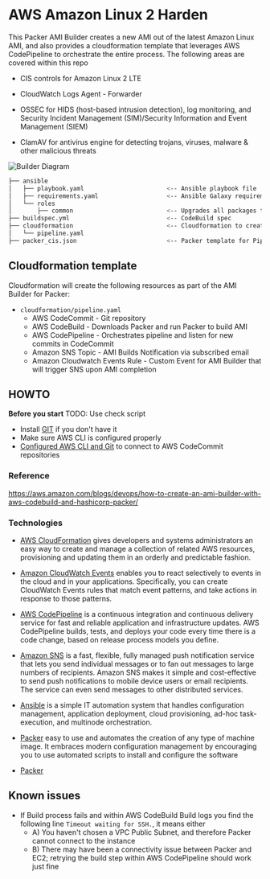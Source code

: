 # AWS Amazon Linux 2 Harden



This Packer AMI Builder creates a new AMI out of the latest Amazon Linux AMI, and also provides a cloudformation template that leverages AWS CodePipeline to 
orchestrate the entire process. The following areas are covered within this repo


- CIS controls for Amazon Linux 2 LTE
- CloudWatch Logs Agent - Forwarder

- OSSEC for HIDS (host-based intrusion detection), log monitoring, and Security Incident Management (SIM)/Security Information and Event Management (SIEM)
- ClamAV for antivirus engine for detecting trojans, viruses, malware & other malicious threats


![Builder Diagram](images/BriarV2.png)


```bash
├── ansible
│   ├── playbook.yaml                       <-- Ansible playbook file
│   ├── requirements.yaml                   <-- Ansible Galaxy requirements containing additional Roles to be used (CIS, Cloudwatch Logs)
│   └── roles
│       ├── common                          <-- Upgrades all packages through ``yum``
├── buildspec.yml                           <-- CodeBuild spec 
├── cloudformation                          <-- Cloudformation to create entire pipeline
│   └── pipeline.yaml
├── packer_cis.json                         <-- Packer template for Pipeline
```

## Cloudformation template


Cloudformation will create the following resources as part of the AMI Builder for Packer:

* ``cloudformation/pipeline.yaml``
    + AWS CodeCommit - Git repository
    + AWS CodeBuild - Downloads Packer and run Packer to build AMI 
    + AWS CodePipeline - Orchestrates pipeline and listen for new commits in CodeCommit
    + Amazon SNS Topic - AMI Builds Notification via subscribed email
    + Amazon Cloudwatch Events Rule - Custom Event for AMI Builder that will trigger SNS upon AMI completion




## HOWTO

**Before you start**
TODO: Use check script
* Install [GIT](https://git-scm.com/downloads) if you don't have it
* Make sure AWS CLI is configured properly
* [Configured AWS CLI and Git](http://docs.aws.amazon.com/codecommit/latest/userguide/setting-up-https-unixes.html) to connect to AWS CodeCommit repositories

### Reference 
https://aws.amazon.com/blogs/devops/how-to-create-an-ami-builder-with-aws-codebuild-and-hashicorp-packer/

### Technologies
* [AWS CloudFormation](https://aws.amazon.com/cloudformation/) gives developers and systems administrators an easy way to create and manage a collection of related AWS resources, provisioning and updating them in an orderly and predictable fashion.
* [Amazon CloudWatch Events](https://docs.aws.amazon.com/AmazonCloudWatch/latest/events/WhatIsCloudWatchEvents.html) enables you to react selectively to events in the cloud and in your applications. Specifically, you can create CloudWatch Events rules that match event patterns, and take actions in response to those patterns.
* [AWS CodePipeline](https://aws.amazon.com/codepipeline/) is a continuous integration and continuous delivery service for fast and reliable application and infrastructure updates. AWS CodePipeline builds, tests, and deploys your code every time there is a code change, based on release process models you define.
* [Amazon SNS](https://aws.amazon.com/sns/) is a fast, flexible, fully managed push notification service that lets you send individual messages or to fan out messages to large numbers of recipients. Amazon SNS makes it simple and cost-effective to send push notifications to mobile device users or email recipients. The service can even send messages to other distributed services.
* [Ansible](https://www.ansible.com/) is a simple IT automation system that handles configuration management, application deployment, cloud provisioning, ad-hoc task-execution, and multinode orchestration.
* [Packer](https://www.packer.io/) easy to use and automates the creation of any type of machine image. It embraces modern configuration management by encouraging you to use automated scripts to install and configure the software



* [Packer](https://www.packer.io/)

## Known issues
* If Build process fails and within AWS CodeBuild Build logs you find the following line ``Timeout waiting for SSH.``, it means either
    - A) You haven't chosen a VPC Public Subnet, and therefore Packer cannot connect to the instance
    - B) There may have been a connectivity issue between Packer and EC2; retrying the build step within AWS CodePipeline should work just fine 